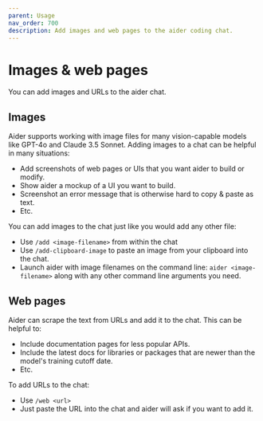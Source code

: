 ```yaml
---
parent: Usage
nav_order: 700
description: Add images and web pages to the aider coding chat.
---
```


# Images & web pages

You can add images and URLs to the aider chat.

## Images

Aider supports working with image files for many vision-capable models
like GPT-4o and Claude 3.5 Sonnet.
Adding images to a chat can be helpful in many situations:

- Add screenshots of web pages or UIs that you want aider to build or modify.
- Show aider a mockup of a UI you want to build.
- Screenshot an error message that is otherwise hard to copy & paste as text.
- Etc.

You can add images to the chat just like you would
add any other file:

- Use `/add <image-filename>` from within the chat
- Use `/add-clipboard-image` to paste an image from your clipboard into the chat.
- Launch aider with image filenames on the command line: `aider <image-filename>` along with any other command line arguments you need.

## Web pages

Aider can scrape the text from URLs and add it to the chat.
This can be helpful to:

- Include documentation pages for less popular APIs.
- Include the latest docs for libraries or packages that are newer than the model's training cutoff date.
- Etc.

To add URLs to the chat:

- Use `/web <url>`
- Just paste the URL into the chat and aider will ask if you want to add it.


